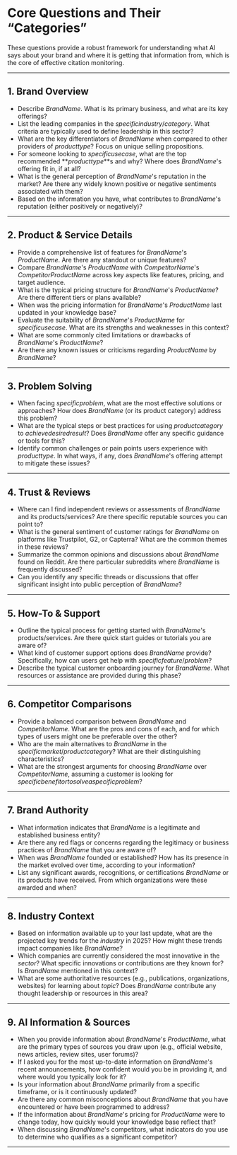 # Core Questions and Their “Categories”

These questions provide a robust framework for understanding what AI says about your brand and where it is getting that information from, which is the core of effective citation monitoring.

---

## 1. Brand Overview

* Describe $BrandName$. What is its primary business, and what are its key offerings?
* List the leading companies in the $specific industry/category$. What criteria are typically used to define leadership in this sector?
* What are the key differentiators of $BrandName$ when compared to other providers of $product type$? Focus on unique selling propositions.
* For someone looking to $specific use case$, what are the top recommended \*\*$product type$\*\*s and why? Where does $BrandName$'s offering fit in, if at all?
* What is the general perception of $BrandName$'s reputation in the market? Are there any widely known positive or negative sentiments associated with them?
* Based on the information you have, what contributes to $BrandName$'s reputation (either positively or negatively)?

---

## 2. Product & Service Details

* Provide a comprehensive list of features for $BrandName$'s $ProductName$. Are there any standout or unique features?
* Compare $BrandName$'s $ProductName$ with $CompetitorName$'s $CompetitorProductName$ across key aspects like features, pricing, and target audience.
* What is the typical pricing structure for $BrandName$'s $ProductName$? Are there different tiers or plans available?
* When was the pricing information for $BrandName$'s $ProductName$ last updated in your knowledge base?
* Evaluate the suitability of $BrandName$'s $ProductName$ for $specific use case$. What are its strengths and weaknesses in this context?
* What are some commonly cited limitations or drawbacks of $BrandName$'s $ProductName$?
* Are there any known issues or criticisms regarding $ProductName$ by $BrandName$?

---

## 3. Problem Solving

* When facing $specific problem$, what are the most effective solutions or approaches? How does $BrandName$ (or its product category) address this problem?
* What are the typical steps or best practices for using $product category$ to $achieve desired result$? Does $BrandName$ offer any specific guidance or tools for this?
* Identify common challenges or pain points users experience with $product type$. In what ways, if any, does $BrandName$'s offering attempt to mitigate these issues?

---

## 4. Trust & Reviews

* Where can I find independent reviews or assessments of $BrandName$ and its products/services? Are there specific reputable sources you can point to?
* What is the general sentiment of customer ratings for $BrandName$ on platforms like Trustpilot, G2, or Capterra? What are the common themes in these reviews?
* Summarize the common opinions and discussions about $BrandName$ found on Reddit. Are there particular subreddits where $BrandName$ is frequently discussed?
* Can you identify any specific threads or discussions that offer significant insight into public perception of $BrandName$?

---

## 5. How-To & Support

* Outline the typical process for getting started with $BrandName$'s products/services. Are there quick start guides or tutorials you are aware of?
* What kind of customer support options does $BrandName$ provide? Specifically, how can users get help with $specific feature/problem$?
* Describe the typical customer onboarding journey for $BrandName$. What resources or assistance are provided during this phase?

---

## 6. Competitor Comparisons

* Provide a balanced comparison between $BrandName$ and $CompetitorName$. What are the pros and cons of each, and for which types of users might one be preferable over the other?
* Who are the main alternatives to $BrandName$ in the $specific market/product category$? What are their distinguishing characteristics?
* What are the strongest arguments for choosing $BrandName$ over $CompetitorName$, assuming a customer is looking for $specific benefit or to solve a specific problem$?

---

## 7. Brand Authority

* What information indicates that $BrandName$ is a legitimate and established business entity?
* Are there any red flags or concerns regarding the legitimacy or business practices of $BrandName$ that you are aware of?
* When was $BrandName$ founded or established? How has its presence in the market evolved over time, according to your information?
* List any significant awards, recognitions, or certifications $BrandName$ or its products have received. From which organizations were these awarded and when?

---

## 8. Industry Context

* Based on information available up to your last update, what are the projected key trends for the $industry$ in 2025? How might these trends impact companies like $BrandName$?
* Which companies are currently considered the most innovative in the $sector$? What specific innovations or contributions are they known for? Is $BrandName$ mentioned in this context?
* What are some authoritative resources (e.g., publications, organizations, websites) for learning about $topic$? Does $BrandName$ contribute any thought leadership or resources in this area?

---

## 9. AI Information & Sources

* When you provide information about $BrandName$'s $ProductName$, what are the primary types of sources you draw upon (e.g., official website, news articles, review sites, user forums)?
* If I asked you for the most up-to-date information on $BrandName$'s recent announcements, how confident would you be in providing it, and where would you typically look for it?
* Is your information about $BrandName$ primarily from a specific timeframe, or is it continuously updated?
* Are there any common misconceptions about $BrandName$ that you have encountered or have been programmed to address?
* If the information about $BrandName$'s pricing for $ProductName$ were to change today, how quickly would your knowledge base reflect that?
* When discussing $BrandName$'s competitors, what indicators do you use to determine who qualifies as a significant competitor?

---
